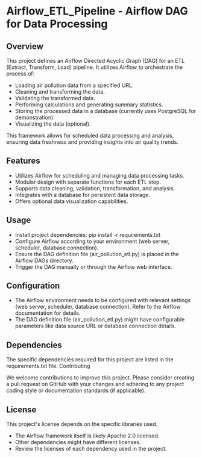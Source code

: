 # Airflow_ETL_Pipeline - Airflow DAG for Data Processing

## Overview

This project defines an Airflow Directed Acyclic Graph (DAG) for an ETL (Extract, Transform, Load) pipeline. It utilizes Airflow to orchestrate the process of:

- Loading air pollution data from a specified URL.
- Cleaning and transforming the data.
- Validating the transformed data.
- Performing calculations and generating summary statistics.
- Storing the processed data in a database (currently uses PostgreSQL for demonstration).
- Visualizing the data (optional).

This framework allows for scheduled data processing and analysis, ensuring data freshness and providing insights into air quality trends.

## Features

- Utilizes Airflow for scheduling and managing data processing tasks.
- Modular design with separate functions for each ETL step.
- Supports data cleaning, validation, transformation, and analysis.
- Integrates with a database for persistent data storage.
- Offers optional data visualization capabilities.

## Usage

- Install project dependencies: pip install -r requirements.txt
- Configure Airflow according to your environment (web server, scheduler, database connection).
- Ensure the DAG definition file (air_pollution_etl.py) is placed in the Airflow DAGs directory.
- Trigger the DAG manually or through the Airflow web interface.

## Configuration

- The Airflow environment needs to be configured with relevant settings (web server, scheduler, database connection). Refer to the Airflow documentation for details.
- The DAG definition file (air_pollution_etl.py) might have configurable parameters like data source URL or database connection details.


## Dependencies

The specific dependencies required for this project are listed in the requirements.txt file.
Contributing

We welcome contributions to improve this project. Please consider creating a pull request on GitHub with your changes and adhering to any project coding style or documentation standards (if applicable).

## License

This project's license depends on the specific libraries used.

- The Airflow framework itself is likely Apache 2.0 licensed.
- Other dependencies might have different licenses.
- Review the licenses of each dependency used in the project.